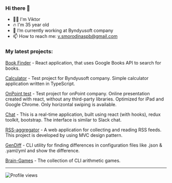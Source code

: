 ### Hi there 👋

- 👨‍🦱 I'm Viktor
- 🔥 I'm 35 year old
- 🔭 I’m currently working at Byndyusoft company
- 📫 How to reach me: v.smorodinaspb@gmail.com

### My latest projects:
[Book Finder](https://github.com/SmorodinVik/bookfinder) - React application, that uses Google Books API to search for books.

[Calculator](https://github.com/SmorodinVik/calculator) - Test project for Byndyusoft company. Simple calculator application written in TypeScript.

[OnPoint test](https://github.com/SmorodinVik/OnPointTest) - Test project for onPoint company. Online presentation created with react, without any third-party libraries. Optimized for iPad and Google Chrome. Only horizontal swiping is available.

[Chat](https://github.com/SmorodinVik/smorodina-chat) - This is a real-time application, built using react (with hooks), redux toolkit, bootstrap. The interface is similar to Slack chat.

[RSS-aggregator](https://github.com/SmorodinVik/rss-aggregator) - A web application for collecting and reading RSS feeds. This project is developed by using MVC design pattern.

[GenDiff](https://github.com/SmorodinVik/gendiff) - CLI utility for finding differences in configuration files like .json & .yaml/yml and show the difference.

[Brain-Games](https://github.com/SmorodinVik/brain-games) - The collection of CLI arithmetic games.



---

![Profile views](https://gpvc.arturio.dev/SmorodinVik)
